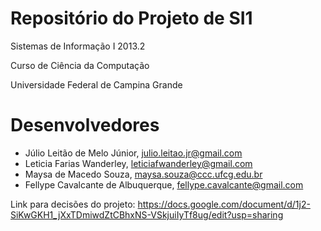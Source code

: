 Repositório do Projeto de SI1
=============================

Sistemas de Informação I 2013.2

Curso de Ciência da Computação

Universidade Federal de Campina Grande

Desenvolvedores
===============

- Júlio Leitão de Melo Júnior, julio.leitao.jr@gmail.com
- Leticia Farias Wanderley, leticiafwanderley@gmail.com
- Maysa de Macedo Souza, maysa.souza@ccc.ufcg.edu.br
- Fellype Cavalcante de Albuquerque, fellype.cavalcante@gmail.com

Link para decisões do projeto:
https://docs.google.com/document/d/1j2-SiKwGKH1_jXxTDmiwdZtCBhxNS-VSkjuiIyTf8ug/edit?usp=sharing

